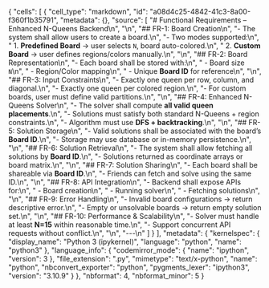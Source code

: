 {
 "cells": [
  {
   "cell_type": "markdown",
   "id": "a08d4c25-4842-41c3-8a00-f360f1b35791",
   "metadata": {},
   "source": [
    "# Functional Requirements – Enhanced N-Queens Backend\n",
    "\n",
    "## FR-1: Board Creation\n",
    "- The system shall allow users to create a board.\n",
    "- Two modes supported:\n",
    "  1. **Predefined Board** → user selects `N`, board auto-colored.\n",
    "  2. **Custom Board** → user defines regions/colors manually.\n",
    "\n",
    "## FR-2: Board Representation\n",
    "- Each board shall be stored with:\n",
    "  - Board size `N`\n",
    "  - Region/Color mapping\n",
    "  - Unique **Board ID** for reference\n",
    "\n",
    "## FR-3: Input Constraints\n",
    "- Exactly one queen per row, column, and diagonal.\n",
    "- Exactly one queen per colored region.\n",
    "- For custom boards, user must define valid partitions.\n",
    "\n",
    "## FR-4: Enhanced N-Queens Solver\n",
    "- The solver shall compute **all valid queen placements**.\n",
    "- Solutions must satisfy both standard N-Queens + region constraints.\n",
    "- Algorithm must use **DFS + backtracking**.\n",
    "\n",
    "## FR-5: Solution Storage\n",
    "- Valid solutions shall be associated with the board’s **Board ID**.\n",
    "- Storage may use database or in-memory persistence.\n",
    "\n",
    "## FR-6: Solution Retrieval\n",
    "- The system shall allow fetching all solutions by **Board ID**.\n",
    "- Solutions returned as coordinate arrays or board matrix.\n",
    "\n",
    "## FR-7: Solution Sharing\n",
    "- Each board shall be shareable via **Board ID**.\n",
    "- Friends can fetch and solve using the same ID.\n",
    "\n",
    "## FR-8: API Integration\n",
    "- Backend shall expose APIs for:\n",
    "  - Board creation\n",
    "  - Running solver\n",
    "  - Fetching solutions\n",
    "\n",
    "## FR-9: Error Handling\n",
    "- Invalid board configurations → return descriptive error.\n",
    "- Empty or unsolvable boards → return empty solution set.\n",
    "\n",
    "## FR-10: Performance & Scalability\n",
    "- Solver must handle at least **N=15** within reasonable time.\n",
    "- Support concurrent API requests without conflict.\n",
    "\n",
    "---\n"
   ]
  }
 ],
 "metadata": {
  "kernelspec": {
   "display_name": "Python 3 (ipykernel)",
   "language": "python",
   "name": "python3"
  },
  "language_info": {
   "codemirror_mode": {
    "name": "ipython",
    "version": 3
   },
   "file_extension": ".py",
   "mimetype": "text/x-python",
   "name": "python",
   "nbconvert_exporter": "python",
   "pygments_lexer": "ipython3",
   "version": "3.10.9"
  }
 },
 "nbformat": 4,
 "nbformat_minor": 5
}
